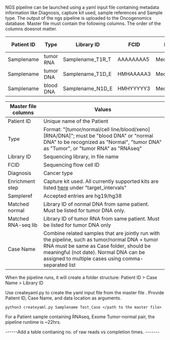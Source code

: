 NGS pipeline can be launched using a yaml input file containing metadata information like Diagnosis, capture kit used, sample references and  Sample type. The output of the ngs pipeline is uploaded to the Oncogenomics database. Master file must contain the following columns. The order of the columns doesnot matter.


| **Patient ID** | **Type** | **Library ID** | **FCID** | **Diagnosis** | **Enrichment step** | **SampleRef** | **Matched normal** | **Matched RNA-seq lib** | **Case Name** | 
| -- | -- | -- | -- | -- | -- | -- | -- | -- | -- |
Samplename | tumor RNA | Samplename_T1R_T | AAAAAAAA5 | Medulloblastoma | access | hg38 |  |   | Test |
Samplename | tumor DNA | Samplename_T1D_E | HMHAAAAA3 | Medulloblastoma | access | hg38 |Samplename_N1D_E |Samplename_T1R_T | Test |
Samplename | blood DNA | Samplename_N1D_E | HMHYYYYY3 | Medulloblastoma | access | hg38 |  |   | Test |

| **Master file columns** | **Values** |
|-------------|--------------|
| Patient ID | Unique name of the Patient |
| Type | Format: "[tumor/normal/cell line/blood/xeno] [RNA/DNA]"; must be "blood DNA" or "normal DNA" to be recognized as "Normal", "tumor DNA" as "Tumor", or "tumor RNA" as "RNAseq" |
| Library ID | Sequencing library, in file name  |
|  FCID  | Sequencing flow cell ID  |
| Diagnosis | Cancer type |
| Enrichment step | Capture kit used. All currently supported kits are listed [here](https://github.com/CCRGeneticsBranch/ngs_pipeline.hg38_v1/blob/main/config/config_common_biowulf.json) under "target_intervals" |
| Sampleref | Accepted entries are hg19/hg38 |
| Matched normal | Library ID of normal DNA from same patient. Must be listed for tumor DNA only. |
| Matched RNA-seq lib | Library ID of tumor RNA from same patient. Must be listed for tumor DNA only|
| Case Name | Combine related samples that are jointly run with the pipeline, such as tumor/normal DNA + tumor RNA must be same as Case folder, should be meaningful (not date).  Normal DNA can be assigned to multiple cases using comma-separated list  |

When the pipeline runs, it will create a folder structure: Patient ID > Case Name > Library ID 

Use createyaml.py to create the yaml input file from the master file . Provide Patient ID, Case Name, and data location as arguments. 

```
python3 createyaml.py Samplename Test_Case </path to the master file>
```

For a Patient sample containing RNAseq, Exome Tumor-normal pair, the pipeline runtime is ~22hrs.

------Add a table contianing no. of raw reads vs completion times. -------
